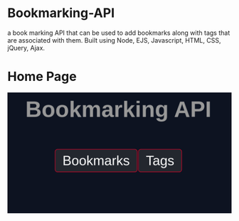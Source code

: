 # Bookmarking-API
a book marking API that can be used to add bookmarks along with tags that are associated with them. Built using Node, EJS, Javascript, HTML, CSS, jQuery, Ajax.

# Home Page 
![](bookmark-api-photos/homepage.png)
